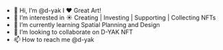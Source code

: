 - 👋 Hi, I’m @d-yak I ❤️ Great Art!
- 👀 I’m interested in ☀️ Creating | Investing | Supporting | Collecting NFTs
- 🌱 I’m currently learning Spatial Planning and Design
- 💞️ I’m looking to collaborate on D-YAK NFT
- 📫 How to reach me @d-yak

<!---
d-yak/d-yak is a ✨ special ✨ repository because its `README.md` (this file) appears on your GitHub profile.
You can click the Preview link to take a look at your changes.
--->
